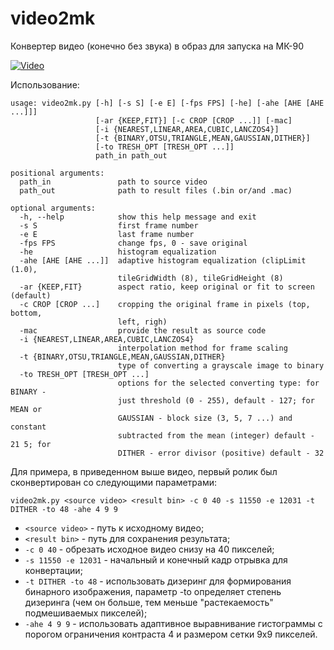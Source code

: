 # video2mk
Конвертер видео (конечно без звука) в образ для запуска на МК-90

[![Video](https://img.youtube.com/vi/Swxv3FU7puw/0.jpg)](https://www.youtube.com/watch?v=Swxv3FU7puw)

Использование:
```
usage: video2mk.py [-h] [-s S] [-e E] [-fps FPS] [-he] [-ahe [AHE [AHE ...]]]
                   [-ar {KEEP,FIT}] [-c CROP [CROP ...]] [-mac]
                   [-i {NEAREST,LINEAR,AREA,CUBIC,LANCZOS4}]
                   [-t {BINARY,OTSU,TRIANGLE,MEAN,GAUSSIAN,DITHER}]
                   [-to TRESH_OPT [TRESH_OPT ...]]
                   path_in path_out

positional arguments:
  path_in               path to source video
  path_out              path to result files (.bin or/and .mac)

optional arguments:
  -h, --help            show this help message and exit
  -s S                  first frame number
  -e E                  last frame number
  -fps FPS              change fps, 0 - save original
  -he                   histogram equalization
  -ahe [AHE [AHE ...]]  adaptive histogram equalization (clipLimit (1.0),
                        tileGridWidth (8), tileGridHeight (8)
  -ar {KEEP,FIT}        aspect ratio, keep original or fit to screen (default)
  -c CROP [CROP ...]    cropping the original frame in pixels (top, bottom,
                        left, righ)
  -mac                  provide the result as source code
  -i {NEAREST,LINEAR,AREA,CUBIC,LANCZOS4}
                        interpolation method for frame scaling
  -t {BINARY,OTSU,TRIANGLE,MEAN,GAUSSIAN,DITHER}
                        type of converting a grayscale image to binary
  -to TRESH_OPT [TRESH_OPT ...]
                        options for the selected converting type: for BINARY -
                        just threshold (0 - 255), default - 127; for MEAN or
                        GAUSSIAN - block size (3, 5, 7 ...) and constant
                        subtracted from the mean (integer) default - 21 5; for
                        DITHER - error divisor (positive) default - 32
```
Для примера, в приведенном выше видео, первый ролик был сконвертирован со следующими параметрами:
```
video2mk.py <source video> <result bin> -c 0 40 -s 11550 -e 12031 -t DITHER -to 48 -ahe 4 9 9
```

- ```<source video>``` - путь к исходному видео;
- ```<result bin>``` - путь для сохранения результата;
- ```-c 0 40``` - обрезать исходное видео снизу на 40 пикселей;
- ```-s 11550 -e 12031``` - начальный и конечный кадр отрывка для конвертации;
- ```-t DITHER -to 48``` - использовать дизеринг для формирования бинарного изображения, параметр -to определяет степень дизеринга (чем он больше, тем меньше "растекаемость" подмешиваемых пикселей);
- ```-ahe 4 9 9``` - использовать адаптивное выравнивание гистограммы с порогом ограничения контраста 4 и размером сетки 9x9 пикселей.
